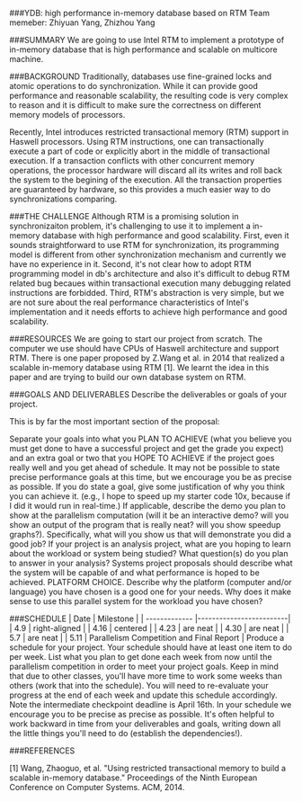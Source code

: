 ###YDB: high performance in-memory database based on RTM
Team memeber: Zhiyuan Yang, Zhizhou Yang

###SUMMARY
We are going to use Intel RTM to implement a prototype of in-memory database that is high performance and scalable on multicore machine.


###BACKGROUND
Traditionally, databases use fine-grained locks and atomic operations to do synchronization. While it can provide good performance and reasonable scalability, the resulting code is very complex to reason and it is difficult to make sure the correctness on different memory models of processors. 

Recently, Intel introduces restricted transactional memory (RTM) support in Haswell processors. Using RTM instructions, one can transactionally execute a part of code or explicitly abort in the middle of transactional execution. If a transaction conflicts with other concurrent memory operations, the processor hardware will discard all its writes and roll back the system to the begining of the execution. All the transaction properties are guaranteed by hardware, so this provides a much easier way to do synchronizations comparing.

###THE CHALLENGE
Although RTM is a promising solution in synchronizaiton problem, it's challenging to use it to implement a in-memory database with high performance and good scalability. First, even it sounds straightforward to use RTM for synchronization, its programming model is different from other synchronization mechanism and currently we have no experience in it. Second, it's not clear how to adopt RTM programming model in db's architecture and also it's difficult to debug RTM related bug becaues within transactional execution many debugging related instructions are forbidded. Third, RTM's abstraction is very simple, but we are not sure about the real performance characteristics of Intel's implementation and it needs efforts to achieve high performance and good scalability.

###RESOURCES
We are going to start our project from scratch.
The computer we use should have CPUs of Haswell architecture and support RTM.
There is one paper proposed by Z.Wang et al. in 2014 that realized a scalable in-memory database using RTM [1]. We learnt the idea in this paper and are trying to build our own database system on RTM.


###GOALS AND DELIVERABLES
Describe the deliverables or goals of your project.

This is by far the most important section of the proposal:

Separate your goals into what you PLAN TO ACHIEVE (what you believe you must get done to have a successful project and get the grade you expect) and an extra goal or two that you HOPE TO ACHIEVE if the project goes really well and you get ahead of schedule. It may not be possible to state precise performance goals at this time, but we encourage you be as precise as possible. If you do state a goal, give some justification of why you think you can achieve it. (e.g., I hope to speed up my starter code 10x, because if I did it would run in real-time.)
If applicable, describe the demo you plan to show at the parallelism computation (will it be an interactive demo? will you show an output of the program that is really neat? will you show speedup graphs?). Specifically, what will you show us that will demonstrate you did a good job?
If your project is an analysis project, what are you hoping to learn about the workload or system being studied? What question(s) do you plan to answer in your analysis?
Systems project proposals should describe what the system will be capable of and what performance is hoped to be achieved.
PLATFORM CHOICE. Describe why the platform (computer and/or language) you have chosen is a good one for your needs. Why does it make sense to use this parallel system for the workload you have chosen?

###SCHEDULE
| Date        | Milestone  |
| ------------- |-------------------------|
| 4.9      | right-aligned |
| 4.16      | centered      |
| 4.23 | are neat      |
| 4.30 | are neat      |
| 5.7 | are neat      |
| 5.11 | Parallelism Competition and Final Report      |
Produce a schedule for your project. Your schedule should have at least one item to do per week. List what you plan to get done each week from now until the parallelism competition in order to meet your project goals. Keep in mind that due to other classes, you'll have more time to work some weeks than others (work that into the schedule). You will need to re-evaluate your progress at the end of each week and update this schedule accordingly. Note the intermediate checkpoint deadline is April 16th. In your schedule we encourage you to be precise as precise as possible. It's often helpful to work backward in time from your deliverables and goals, writing down all the little things you'll need to do (establish the dependencies!).

###REFERENCES

[1] Wang, Zhaoguo, et al. "Using restricted transactional memory to build a scalable in-memory database." Proceedings of the Ninth European Conference on Computer Systems. ACM, 2014.